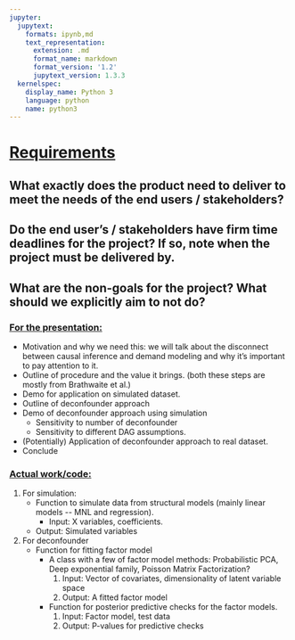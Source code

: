 ```yaml
---
jupyter:
  jupytext:
    formats: ipynb,md
    text_representation:
      extension: .md
      format_name: markdown
      format_version: '1.2'
      jupytext_version: 1.3.3
  kernelspec:
    display_name: Python 3
    language: python
    name: python3
---
```


# <ins>Requirements</ins>


## What exactly does the product need to deliver to meet the needs of the end users / stakeholders?

## Do the end user’s / stakeholders have firm time deadlines for the project? If so, note when the project must be delivered by.

## What are the non-goals for the project? What should we explicitly aim to not do?



### <ins>For the presentation:</ins>
- Motivation and why we need this: we will talk about the disconnect between causal inference and demand modeling and why it’s important to pay attention to it. 
- Outline of procedure and the value it brings. (both these steps are mostly from Brathwaite et al.)
- Demo for application on simulated dataset.
- Outline of deconfounder approach
- Demo of deconfounder approach using simulation
    - Sensitivity to number of deconfounder
    - Sensitivity to different DAG assumptions. 
- (Potentially) Application of deconfounder approach to real dataset. 
- Conclude

### <ins>Actual work/code:<ins>
1. For simulation:
    - Function to simulate data from structural models (mainly linear models -- MNL and regression). 
        - Input: X variables, coefficients. 
    - Output: Simulated variables 
2. For deconfounder
    - Function for fitting factor model
        - A class with a few of factor model methods: Probabilistic PCA, Deep exponential family, Poisson Matrix Factorization?
           1. Input: Vector of covariates, dimensionality of latent variable space
           2. Output: A fitted factor model
        - Function for posterior predictive checks for the factor models.  
           1. Input: Factor model, test data
           2. Output: P-values for predictive checks
